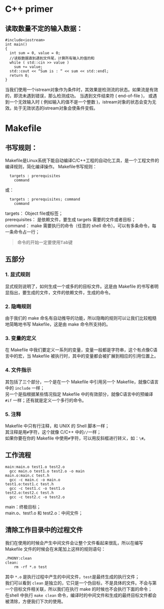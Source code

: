 # C++ primer
## 读取数量不定的输入数据：

```
#include<iostream>
int main()
{
  int sum = 0, value = 0;
  //读取数据直到遇到文件尾，计算所有输入的值的和
  while ( std::cin >> value )
    sum += value;
  std::cout << “Sum is : “ << sum << std::endl;
  return 0;
}
```

当我们使用一个istream对象作为条件时，其效果是检测流的状态。如果流是有效的，即流未遇到错误，那么检测成功。
当遇到文件结束符 ( end-of-file )， 或遇到一个无效输入时 ( 例如输入的值不是一个整数 )，istream对象的状态会变为无效。处于无效状态的istream对象会使条件变假。

# Makefile
## 书写规则：
Makefile是Linux系统下能自动编译C/C++工程的自动化工具，是一个工程文件的编译规则，简化编译操作。
Makefile书写规则：
```
  targets : prerequisites
    command
```
或：
```
  targets : prerequisites; command
    command
```
targets： Object file或标签；  
prerequisites： 是依赖文件，要生成 targets 需要的文件或者目标；  
command： make 需要执行的命令（任意的 shell 命令）。可以有多条命令，每一条命令占一行；  
>命令的开始一定要使用<kbd>Tab</kbd>键

## 五部分
### 1. 显式规则
显式规则说明了，如何生成一个或多的的目标文件。这是由 Makefile 的书写者明显指出，要生成的文件，文件的依赖文件，生成的命令。  
### 2. 隐晦规则
由于我们的 make 命名有自动推导的功能，所以隐晦的规则可以让我们比较粗糙地简略地书写 Makefile，这是由 make 命令所支持的。  
### 3. 变量的定义
在 Makefile 中我们要定义一系列的变量，变量一般都是字符串，这个有点像C语言中的宏，当 Makefile 被执行时，其中的变量都会被扩展到相应的引用位置上。  
### 4. 文件指示
其包括了三个部分，一个是在一个 Makefile 中引用另一个 Makefile，就像C语言中的 `include` 一样；  
另一个是指根据某些情况指定 Makefile 中的有效部分，就像C语言中的预编译 `#if` 一样；还有就是定义一个多行的命令。  
### 5. 注释
Makefile 中只有行注释，和 UNIX 的 Shell 脚本一样；  
其注释是用`#`字符，这个就像 C/C++ 中的`//`一样；  
如果你要在你的 Makefile 中使用`#`字符，可以用反斜框进行转义，如：`\#`。  

## 工作流程
```
main:main.o test1.o test2.o
  gcc main.o test1.o test2.o -o main
main.o:main.c test.h
  gcc -c main.c -o main.o
test1.o:test1.c test.h
  gcc -c test1.c -o test1.o
test2.o:test2.c test.h
  gcc -c test2.c -o test2.o
```
main：终极目标；  
main.o、test1.o 和 test2.o：中间文件；  

## 清除工作目录中的过程文件
我们在使用的时候会产生中间文件会让整个文件看起来很乱，所以在编写 Makefile 文件的时候会在末尾加上这样的规则语句：
```
.PHONY:clean
clean:
    rm -rf *.o test
```

其中 `*.o` 是执行过程中产生的中间文件，`test`是最终生成的执行文件；  
我们可以看到 `clean` 是独立的，它只是一个伪目标，不是具体的文件。不会与第一个目标文件相关联，所以我们在执行 make 的时候也不会执行下面的命令；  
在shell 中执行 `make clean` 命令，编译时的中间文件和生成的最终目标文件都会被清除，方便我们下次的使用。  
